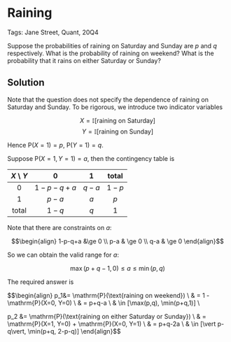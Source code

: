 # Raining

Tags: Jane Street, Quant, 20Q4


Suppose the probabilities of raining on Saturday and Sunday are $p$ and $q$ respectively. What is the probability of raining on weekend? What is the probability that it rains on either Saturday or Sunday?


## Solution

Note that the question does not specify the dependence of raining on Saturday and Sunday. To be rigorous, we introduce two indicator variables

$$X=\mathbb{I}[\text{raining on Saturday}]$$
$$Y=\mathbb{I}[\text{raining on Sunday}]$$

Hence $\mathrm{P}(X=1)=p$, $\mathrm{P}(Y=1)=q$.

Suppose $\mathrm{P}(X=1, Y=1)=a$, then the contingency table is

|$X$ \ $Y$| $0$ | $1$| total |
|:-: | :-:| :-:| :-: |
|$0$ | $1-p-q+a$|   $q-a$    | $1-p$ |
|$1$   |  $p-a$ | $a$  | $p$|
|total  | $1-q$  | $q$  | $1$  |

Note that there are constraints on $a$:

$$\begin{align}
1-p-q+a &\ge 0 \\
p-a & \ge 0 \\
q-a & \ge 0
\end{align}$$

So we can obtain the valid range for $a$:

$$\max(p+q-1,0) \le a \le \min(p,q)$$

The required answer is  

$$\begin{align}
p_1&= \mathrm{P}(\text{raining on weekend})  \\
& = 1 - \mathrm{P}(X=0, Y=0)  \\
 & = p+q-a \\
 & \in [\max(p,q), \min(p+q,1)] \\

p_2 &= \mathrm{P}(\text{raining on either Saturday or Sunday})  \\
& = \mathrm{P}(X=1, Y=0) + \mathrm{P}(X=0, Y=1)  \\
 & = p+q-2a \\
 & \in [\vert p-q\vert, \min(p+q, 2-p-q)]
\end{align}$$
